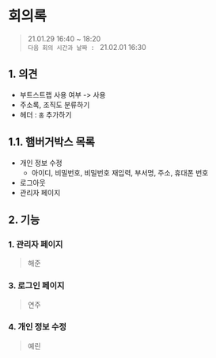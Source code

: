 
# 회의록
> 21.01.29 16:40 ~ 18:20 <br>
> `다음 회의 시간과 날짜 : ` 21.02.01 16:30

## 1. 의견
  - 부트스트랩 사용 여부 -> 사용
  - 주소록, 조직도 분류하기
  - 헤더 : `홈` 추가하기

## 1.1. 햄버거박스 목록
- 개인 정보 수정
  - 아이디, 비밀번호, 비밀번호 재입력, 부서명, 주소, 휴대폰 번호 
- 로그아웃
- 관리자 페이지

## 2. 기능
### 1. 관리자 페이지
> 해준

### 3. 로그인 페이지
> 연주

### 4. 개인 정보 수정
> 예린

